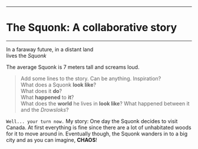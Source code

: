 ------------------------------------
# The Squonk: A collaborative story
------------------------------------

In a faraway future, in a distant land  
lives the *Squonk*

The average Squonk is 7 meters tall and screams loud.


>  Add some lines to the story. Can be anything. Inspiration?  
>  What does a Squonk **look like**?  
>  What does it **do**?  
>  What **happened** to **it**?  
>  What does the **world** he lives in **look like**?
>  What happened between it and the *Drowsloks*?

`Well... your turn now.`
My story:
One day the Squonk decides to visit Canada. At first everything is fine
since there are a lot of unhabitated woods for it to move around in.
Eventually though, the Squonk wanders in to a big city and as you can 
imagine, **CHAOS**!
